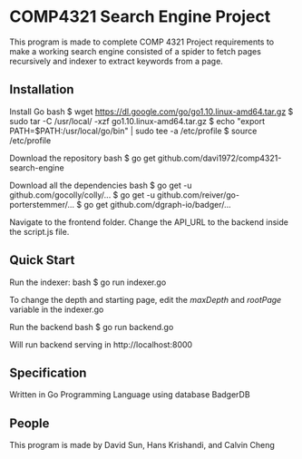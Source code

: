 # COMP4321 Search Engine Project

This program is made to complete COMP 4321 Project requirements to make a working search engine consisted of a spider to fetch pages recursively and indexer to extract keywords from a page.

## Installation

Install Go
bash
$ wget https://dl.google.com/go/go1.10.linux-amd64.tar.gz
$ sudo tar -C /usr/local/ -xzf go1.10.linux-amd64.tar.gz
$ echo "export PATH=\$PATH:/usr/local/go/bin" | sudo tee -a /etc/profile
$ source /etc/profile


Download the repository
bash
$ go get github.com/davi1972/comp4321-search-engine


Download all the dependencies
bash
$ go get -u github.com/gocolly/colly/...
$ go get -u github.com/reiver/go-porterstemmer/...
$ go get github.com/dgraph-io/badger/...

Navigate to the frontend folder. Change the API_URL to the backend inside the script.js file.

## Quick Start

Run the indexer:
bash
$ go run indexer.go

To change the depth and starting page, edit the *maxDepth* and *rootPage* variable in the indexer.go

Run the backend
bash
$ go run backend.go

Will run backend serving in http://localhost:8000

## Specification
Written in Go Programming Language using database BadgerDB

## People
This program is made by David Sun, Hans Krishandi, and Calvin Cheng